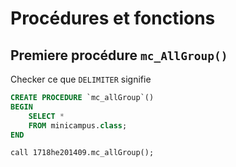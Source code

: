 # Procédures et fonctions 

## Premiere procédure `mc_AllGroup()`  
Checker ce que `DELIMITER` signifie  


```sql
CREATE PROCEDURE `mc_allGroup`()
BEGIN
	SELECT * 
    FROM minicampus.class;
END   
```

`call 1718he201409.mc_allGroup();`